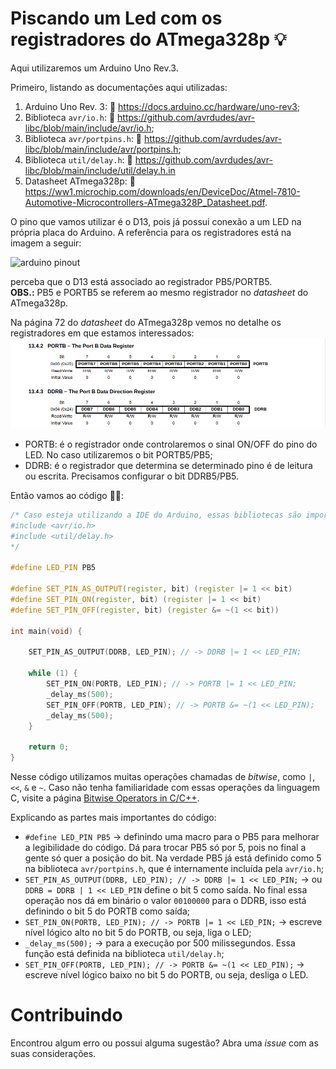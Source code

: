 # Piscando um Led com os registradores do ATmega328p :bulb:

Aqui utilizaremos um Arduino Uno Rev.3.

Primeiro, listando as documentações aqui utilizadas:
1. Arduino Uno Rev. 3: :link: https://docs.arduino.cc/hardware/uno-rev3;
1. Biblioteca `avr/io.h`: :link: https://github.com/avrdudes/avr-libc/blob/main/include/avr/io.h;
1. Biblioteca `avr/portpins.h`: :link: https://github.com/avrdudes/avr-libc/blob/main/include/avr/portpins.h;
1. Biblioteca `util/delay.h`: :link: https://github.com/avrdudes/avr-libc/blob/main/include/util/delay.h.in
1. Datasheet ATmega328p: :link: https://ww1.microchip.com/downloads/en/DeviceDoc/Atmel-7810-Automotive-Microcontrollers-ATmega328P_Datasheet.pdf.

 
O pino que vamos utilizar é o D13, pois já possui conexão a um LED na própria placa do Arduino. A referência para os registradores está na imagem a seguir:

![arduino pinout](https://docs.arduino.cc/static/2b141eb1cfe6f465a949c203e4af1b5f/A000066-pinout.png)

perceba que o D13 está associado ao registrador PB5/PORTB5.  
**OBS.:** PB5 e PORTB5 se referem ao mesmo registrador no *datasheet* do ATmega328p.

Na página 72 do *datasheet* do ATmega328p vemos no detalhe os registradores em que estamos interessados:
![registradores do portB](registradores.png)
- PORTB: é o registrador onde controlaremos o sinal ON/OFF do pino do LED. No caso utilizaremos o bit PORTB5/PB5;
- DDRB: é o registrador que determina se determinado pino é de leitura ou escrita. Precisamos configurar o bit DDRB5/PB5.

Então vamos ao código :man_technologist::

```c++
/* Caso esteja utilizando a IDE do Arduino, essas bibliotecas são importadas automaticamente
#include <avr/io.h>
#include <util/delay.h> 
*/

#define LED_PIN PB5

#define SET_PIN_AS_OUTPUT(register, bit) (register |= 1 << bit)
#define SET_PIN_ON(register, bit) (register |= 1 << bit)
#define SET_PIN_OFF(register, bit) (register &= ~(1 << bit))

int main(void) {
  
    SET_PIN_AS_OUTPUT(DDRB, LED_PIN); // -> DDRB |= 1 << LED_PIN;

    while (1) {
        SET_PIN_ON(PORTB, LED_PIN); // -> PORTB |= 1 << LED_PIN;
        _delay_ms(500);
        SET_PIN_OFF(PORTB, LED_PIN); // -> PORTB &= ~(1 << LED_PIN);
        _delay_ms(500);
    }

    return 0;
}

```
Nesse código utilizamos muitas operações chamadas de *bitwise*, como `|`, `<<`, `&` e `~`. Caso não tenha familiaridade com essas operações da linguagem C, visite a página [Bitwise Operators in C/C++](https://www.geeksforgeeks.org/bitwise-operators-in-c-cpp/).

Explicando as partes mais importantes do código:
- `#define LED_PIN PB5` -> definindo uma macro para o PB5 para melhorar a legibilidade do código. Dá para trocar PB5 só por 5, pois no final a gente só quer a posição do bit. Na verdade PB5 já está definido como 5 na biblioteca `avr/portpins.h`, que é internamente incluída pela `avr/io.h`;
- `SET_PIN_AS_OUTPUT(DDRB, LED_PIN); // -> DDRB |= 1 << LED_PIN;` -> ou `DDRB = DDRB | 1 << LED_PIN` define o bit 5 como saída. No final essa operação nos dá em binário o valor `00100000` para o DDRB, isso está definindo o bit 5 do PORTB como saída;
- `SET_PIN_ON(PORTB, LED_PIN); // -> PORTB |= 1 << LED_PIN;` -> escreve nível lógico alto no bit 5 do PORTB, ou seja, liga o LED;
- `_delay_ms(500);` -> para a execução por 500 milissegundos. Essa função está definida na biblioteca `util/delay.h`;
- `SET_PIN_OFF(PORTB, LED_PIN); // -> PORTB &= ~(1 << LED_PIN);` -> escreve nível lógico baixo no bit 5 do PORTB, ou seja, desliga o LED.

# Contribuindo
Encontrou algum erro ou possui alguma sugestão? Abra uma *issue* com as suas considerações.